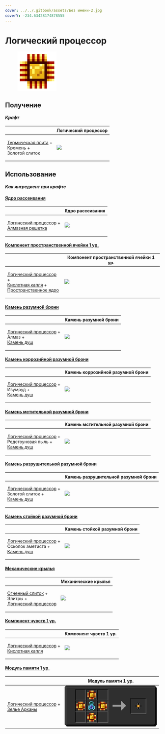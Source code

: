 ```yaml
---
cover: ../../.gitbook/assets/Без имени-2.jpg
coverY: -234.63428174878555
---
```


# Логический процессор

<figure><img src="../../.gitbook/assets/logic_processor_128.png" alt=""><figcaption></figcaption></figure>

## Получение

#### _Крафт_

| ㅤ                                                                                               | Логический процессор                            |
| ----------------------------------------------------------------------------------------------- | ----------------------------------------------- |
| <p><a href="thermoelectric_plate.md">Термическая плита</a> +<br>Кремень +<br>Золотой слиток</p> | ![](../../.gitbook/assets/logic\_processor.png) |

## Использование

#### _Как ингредиент при крафте_

#### [Ядро рассеивания](diffusion\_core.md)

| ㅤ                                                                                                                   | Ядро рассеивания                               |
| ------------------------------------------------------------------------------------------------------------------- | ---------------------------------------------- |
| <p><a href="logic_processor.md">Логический процессор</a> +<br><a href="diamond_lattice.md">Алмазная решетка</a></p> | ![](../../.gitbook/assets/diffusion\_core.png) |

#### [Компонент пространственной ячейки 1 ур.](spatial\_cell\_component\_2.md)

| ㅤ                                                                                                                                                                  | Компонент пространственной ячейки 1 ур.                    |
| ------------------------------------------------------------------------------------------------------------------------------------------------------------------ | ---------------------------------------------------------- |
| <p><a href="logic_processor.md">Логический процессор</a> +<br><a href="acid.md">Кислотная капля</a> +<br><a href="spawner_seeker.md">Пространственное ядро</a></p> | ![](../../.gitbook/assets/spatial\_cell\_component\_2.png) |

#### [Камень разумной брони](sentientarmourgem\_deactivated.md)

| ㅤ                                                                                                                  | Камень разумной брони                                         |
| ------------------------------------------------------------------------------------------------------------------ | ------------------------------------------------------------- |
| <p><a href="logic_processor.md">Логический процессор</a> +<br>Алмаз +<br><a href="soulstone.md">Камень душ</a></p> | ![](../../.gitbook/assets/sentientarmourgem\_deactivated.png) |

#### [Камень коррозийной разумной брони](sentientarmourgem\_corrosive\_deactivated.md)

| ㅤ                                                                                                                    | Камень коррозийной разумной брони                                        |
| -------------------------------------------------------------------------------------------------------------------- | ------------------------------------------------------------------------ |
| <p><a href="logic_processor.md">Логический процессор</a> +<br>Изумруд +<br><a href="soulstone.md">Камень душ</a></p> | ![](../../.gitbook/assets/sentientarmourgem\_corrosive\_deactivated.png) |

#### [Камень мстительной разумной брони](sentientarmourgem\_vengeful\_deactivated.md)

| ㅤ                                                                                                                              | Камень мстительной разумной брони                                       |
| ------------------------------------------------------------------------------------------------------------------------------ | ----------------------------------------------------------------------- |
| <p><a href="logic_processor.md">Логический процессор</a> +<br>Редстоуновая пыль +<br><a href="soulstone.md">Камень душ</a></p> | ![](../../.gitbook/assets/sentientarmourgem\_vengeful\_deactivated.png) |

#### [Камень разрушительной разумной брони](sentientarmourgem\_destructive\_deactivated.md)

| ㅤ                                                                                                                           | Камень разрушительной разумной брони                                       |
| --------------------------------------------------------------------------------------------------------------------------- | -------------------------------------------------------------------------- |
| <p><a href="logic_processor.md">Логический процессор</a> +<br>Золотой слиток +<br><a href="soulstone.md">Камень душ</a></p> | ![](../../.gitbook/assets/sentientarmourgem\_destructive\_deactivated.png) |

#### [Камень стойкой разумной брони](sentientarmourgem\_steadfast\_deactivated.md)

| ㅤ                                                                                                                             | Камень стойкой разумной брони                                            |
| ----------------------------------------------------------------------------------------------------------------------------- | ------------------------------------------------------------------------ |
| <p><a href="logic_processor.md">Логический процессор</a> +<br>Осколок аметиста +<br><a href="soulstone.md">Камень душ</a></p> | ![](../../.gitbook/assets/sentientarmourgem\_steadfast\_deactivated.png) |

#### [Механические крылья](mechanical\_elytra.md)

| ㅤ                                                                                                                            | Механические крылья                               |
| ---------------------------------------------------------------------------------------------------------------------------- | ------------------------------------------------- |
| <p><a href="fireite_ingot.md">Огненный слиток</a> +<br>Элитры +<br><a href="logic_processor.md">Логический процессор</a></p> | ![](../../.gitbook/assets/mechanical\_elytra.png) |

#### [Компонент чувств 1 ур.](cell\_component\_1k.md)

| ㅤ                                                                                                       | Компонент чувств 1 ур.                             |
| ------------------------------------------------------------------------------------------------------- | -------------------------------------------------- |
| <p><a href="logic_processor.md">Логический процессор</a> +<br><a href="acid.md">Кислотная капля</a></p> | ![](../../.gitbook/assets/cell\_component\_1k.png) |

#### [Модуль памяти 1 ур.](materialy-yaica/256k.md)

| ㅤ                                                                                                                  | Модуль памяти 1 ур.                 |
| ------------------------------------------------------------------------------------------------------------------ | ----------------------------------- |
| <p><a href="logic_processor.md">Логический процессор</a> +<br><a href="weak_arcana_potion.md">Зелье Арканы</a></p> | ![](../../.gitbook/assets/256k.png) |
